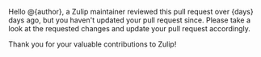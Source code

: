 Hello @{author}, a Zulip maintainer reviewed this pull request over {days} days ago, but you haven't updated your pull request since. Please take a look at the requested changes and update your pull request accordingly.

Thank you for your valuable contributions to Zulip!

<!-- updateWarning -->